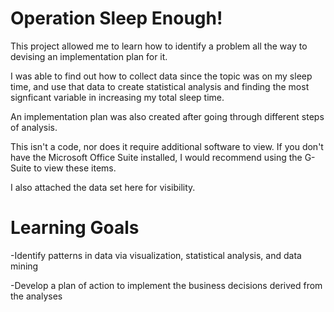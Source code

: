 # Operation Sleep Enough!

This project allowed me to learn how to identify a problem all the way to devising an implementation plan for it.

I was able to find out how to collect data since the topic was on my sleep time, and use that data to create statistical analysis and finding the most signficant variable in increasing my total sleep time.

An implementation plan was also created after going through different steps of analysis.

This isn't a code, nor does it require additional software to view. If you don't have the Microsoft Office Suite installed, I would recommend using the G-Suite to view these items.

I also attached the data set here for visibility.

# Learning Goals

-Identify patterns in data via visualization, statistical analysis, and data mining

-Develop a plan of action to implement the business decisions derived from the analyses
